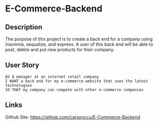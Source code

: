 # E-Commerce-Backend

## Description
The purpose of this project is to create a back end for a company using insomnia, sequalize, and express. A user of this back end will be able to post, delete and put new products for their company.

## User Story
```
AS A manager at an internet retail company
I WANT a back end for my e-commerce website that uses the latest technologies
SO THAT my company can compete with other e-commerce companies
```

 ## Links
  
  Github Site: https://github.com/carsonccu/E-Commerce-Backend